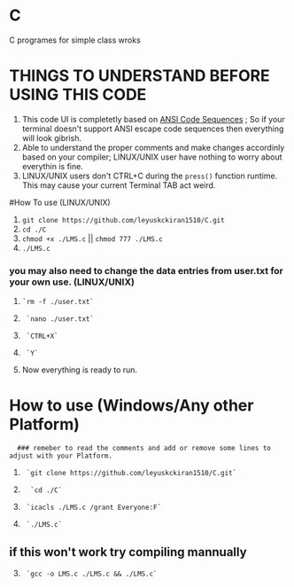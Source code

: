 # C
C programes for simple class wroks

# THINGS TO UNDERSTAND BEFORE USING THIS CODE
1) This code UI is completetly based on [ANSI Code Sequences](https://en.wikipedia.org/wiki/ANSI_escape_code) ; So if your terminal doesn't support
ANSI escape code sequences then everything will look  gibrish.
2) Able to understand the proper comments and make changes accordinly based on your compiler; LINUX/UNIX user have nothing to worry about everythin is fine.
3) LINUX/UNIX users don't CTRL+C during the `press()` function runtime. This may cause your current Terminal TAB act weird.

#How To use (LINUX/UNIX)
1. `git clone https://github.com/leyuskckiran1510/C.git`
2.  `cd ./C`
3.  `chmod +x ./LMS.c` || `chmod 777 ./LMS.c`
4.  `./LMS.c`

### you may also need to change the data entries from user.txt for your own use. (LINUX/UNIX)
1.     `rm -f ./user.txt`
2.      `nano ./user.txt`
3.      `CTRL+X`
4.      `Y`
5. Now everything is ready to run.


# How to use (Windows/Any other Platform)
      ### remeber to read the comments and add or remove some lines to adjust with your Platform.
1.      `git clone https://github.com/leyuskckiran1510/C.git`
2.       `cd ./C`
3.      `icacls ./LMS.c /grant Everyone:F`
4.      `./LMS.c`

## if this won't work try compiling mannually
3.      `gcc -o LMS.c ./LMS.c && ./LMS.c`

